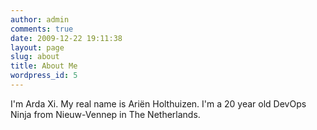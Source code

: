 ```yaml
---
author: admin
comments: true
date: 2009-12-22 19:11:38
layout: page
slug: about
title: About Me
wordpress_id: 5
---
```


I'm Arda Xi. My real name is Ariën Holthuizen.
I'm a 20 year old DevOps Ninja from Nieuw-Vennep in The Netherlands.
